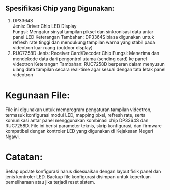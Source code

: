 ## Spesifikasi Chip yang Digunakan:
1. DP3364S
<br>Jenis: Driver Chip LED Display </br>
   Fungsi: Mengatur sinyal tampilan piksel dan sinkronisasi data antar panel LED
   Keterangan Tambahan: DP3364S biasa digunakan untuk refresh rate tinggi dan mendukung tampilan warna yang stabil pada videotron luar ruang (outdoor display)
3. RUC7258D
   Jenis: Receiver Card/Decoder Chip
   Fungsi: Menerima dan mendekode data dari pengontrol utama (sending card) ke panel videotron
   Keterangan Tambahan: RUC7258D berperan dalam menyusun ulang data tampilan secara real-time agar sesuai dengan tata letak panel videotron
# Kegunaan File:
File ini digunakan untuk memprogram pengaturan tampilan videotron, termasuk konfigurasi modul LED, mapping pixel, refresh rate, serta komunikasi antar panel menggunakan kombinasi chip DP3364S dan RUC7258D. File ini berisi parameter teknis, skrip konfigurasi, dan firmware kompatibel dengan kontroler LED yang digunakan di Kejaksaan Negeri Ngawi.
# Catatan:
Setiap update konfigurasi harus disesuaikan dengan layout fisik panel dan jenis kontroler LED. Backup file konfigurasi disimpan untuk keperluan pemeliharaan atau jika terjadi reset sistem.

